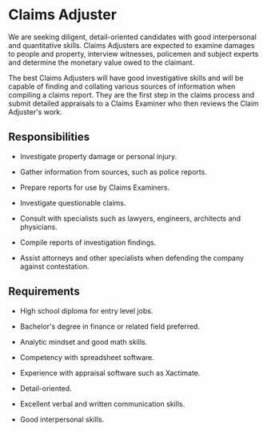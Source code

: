 # Claims Adjuster

We are seeking diligent, detail-oriented candidates with good interpersonal and quantitative skills. Claims Adjusters are expected to examine damages to people and property, interview witnesses, policemen and subject experts and determine the monetary value owed to the claimant.

The best Claims Adjusters will have good investigative skills and will be capable of finding and collating various sources of information when compiling a claims report. They are the first step in the claims process and submit detailed appraisals to a Claims Examiner who then reviews the Claim Adjuster's work.

## Responsibilities

* Investigate property damage or personal injury.

* Gather information from sources, such as police reports.

* Prepare reports for use by Claims Examiners.

* Investigate questionable claims.

* Consult with specialists such as lawyers, engineers, architects and physicians.

* Compile reports of investigation findings.

* Assist attorneys and other specialists when defending the company against contestation.

## Requirements

* High school diploma for entry level jobs.

* Bachelor's degree in finance or related field preferred.

* Analytic mindset and good math skills.

* Competency with spreadsheet software.

* Experience with appraisal software such as Xactimate.

* Detail-oriented.

* Excellent verbal and written communication skills.

* Good interpersonal skills.

